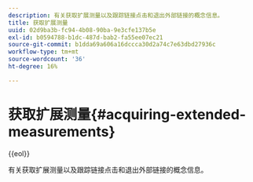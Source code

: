 ```yaml
---
description: 有关获取扩展测量以及跟踪链接点击和退出外部链接的概念信息。
title: 获取扩展测量
uuid: 02d9ba3b-fc94-4b08-90ba-9e3cfe137b5e
exl-id: b0594788-b1dc-487d-bab2-fa55ee07ec21
source-git-commit: b1dda69a606a16dccca30d2a74c7e63dbd27936c
workflow-type: tm+mt
source-wordcount: '36'
ht-degree: 16%

---
```


# 获取扩展测量{#acquiring-extended-measurements}

{{eol}}

有关获取扩展测量以及跟踪链接点击和退出外部链接的概念信息。
